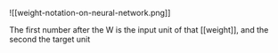 
![[weight-notation-on-neural-network.png]]

The first number after the W is the input unit of that [[weight]], and the second the target unit